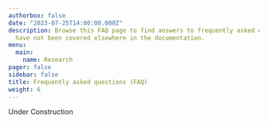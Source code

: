 ```yaml
---
authorbox: false
date: "2023-07-25T14:00:00.000Z"
description: Browse this FAQ page to find answers to frequently asked questions that
  have not been covered elsewhere in the documentation.
menu:
  main:
    name: Research
pager: false
sidebar: false
title: Frequently asked questions (FAQ)
weight: 6
---
```


Under Construction

